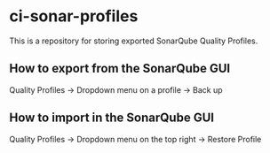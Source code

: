 # ci-sonar-profiles

This is a repository for storing exported SonarQube Quality Profiles.

## How to export from the SonarQube GUI

Quality Profiles → Dropdown menu on a profile → Back up

## How to import in the SonarQube GUI

Quality Profiles → Dropdown menu on the top right → Restore Profile
